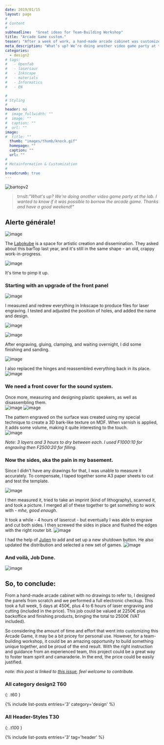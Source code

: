 ```yaml
---
date: 2019/01/15
layout: page
#
# Content
#
subheadline:  "Great ideas for Team-Building Workshop"
title: "Arcade Game custom."
teaser: "After a week of work, a hand-made arcade cabinet was customized with a full electronic checkup."
meta_description: "What’s up? We’re doing another video game party at the lab. I wanted to know if it was possible to borrow the arcade game."
categories:
  - design2
# tags:
#   - Openfab
#   - lasersaur
#   - Inkscape
#   - materials
#   - Informatics
#   - EN

#
# Styling
#
header: no
#  image_fullwidth: ""
#  image: ""
#  caption: ""
#  url: ""
image:
#  title: ""
  thumb: "images/thumb/knock.gif"
  homepage: ""
  caption: ""
  url: ""
#
# Metainformation & Customization
#
breadcrumb: true
---
```


![bartopv2](https://user-images.githubusercontent.com/12049360/51187850-01e2f180-18dd-11e9-9f76-1d9df48cb3f6.gif)
> trnslt:_"What's up? We're doing another video game party at the lab. I wanted to know if it was possible to borrow the arcade game. Thanks and have a good weekend!"_

## Alerte générale! 
![image](https://user-images.githubusercontent.com/12049360/51194272-02828480-18eb-11e9-86dd-c8326ed798b2.png)

The [Labokube](https://www.labokube.xyz/) is a space for artistic creation and dissemination.
They asked about this barTop last year, and it's still in the same shape - an old, crappy work-in-progress.  

![image](https://user-images.githubusercontent.com/12049360/50767774-6ae3bd00-127e-11e9-8915-d829ec443019.png)

It's time to pimp it up.

### Starting with an upgrade of the front panel
![image](https://user-images.githubusercontent.com/12049360/50767845-b5653980-127e-11e9-908c-cbbd2bd3a593.png)

I measured and redrew everything in Inkscape to produce files for laser engraving. I tested and adjusted the position of holes, and added the name and design. 

![image](https://user-images.githubusercontent.com/12049360/50791291-b7042100-12c1-11e9-9c07-abc6c30ef8bd.png)

![image](https://user-images.githubusercontent.com/12049360/50791350-db5ffd80-12c1-11e9-90db-4ebd764b9c29.png)

After engraving, gluing, clamping, and waiting overnight, I did some finishing and sanding.

![image](https://user-images.githubusercontent.com/12049360/50826559-40583980-133c-11e9-83de-5d26bb6a1dfa.png)

I also replaced the hinges and reassembled everything back in its place. 
![image](https://user-images.githubusercontent.com/12049360/50849292-dc9f3200-1376-11e9-9e05-db47f9d26ed2.png)

### We need a front cover for the sound system.
Once more, measuring and designing plastic speakers, as well as disassembling them.   
![image](https://user-images.githubusercontent.com/12049360/50968078-54d23880-14da-11e9-9230-595138c83b40.png)
![image](https://user-images.githubusercontent.com/12049360/51033834-f45bfd80-15a4-11e9-97b1-71e6deb348fa.png)

The pattern engraved on the surface was created using my special technique to create a 3D bark-like texture on MDF. When varnish is applied, it adds some volume, making it quite interesting to the touch.  
![image](https://user-images.githubusercontent.com/12049360/51033924-4735b500-15a5-11e9-806d-58dfe93efc0a.png)

*Note: 3 layers and 3 hours to dry between each. I used F1000:10 for engraving then F2500:20 for filling.*

### Now the sides, aka the pain in my basement.
Since I didn't have any drawings for that, I was unable to measure it accurately. To compensate, I taped together some A3 paper sheets to cut and test the template.

![image](https://user-images.githubusercontent.com/12049360/50895638-ed978400-1406-11e9-9bd8-3b6680a6d9b6.png)

I then measured it, tried to take an imprint (kind of lithography), scanned it, and took a picture. I merged all of these together to get something to work with - _mhe, good enough._

It took a while - 4 hours of lasercut - but eventually I was able to engrave and cut both sides. I then screwed the sides in place and flushed the edges with the right router bit.
![image](https://user-images.githubusercontent.com/12049360/51190846-6903a480-18e3-11e9-8b1b-64b9f67a54ab.png)

I had the help of [Julien](https://github.com/Jorgininho) to add and set up a new shutdown button. He also updated the distribution and selected a new set of games. 
![image](https://user-images.githubusercontent.com/12049360/51034563-73523580-15a7-11e9-9235-bcd3a7aef771.png)


### And voilà, Job Done.
![image](https://user-images.githubusercontent.com/12049360/51034601-92e95e00-15a7-11e9-8bc8-ab67590f67e8.png)


So, to conclude:  
---
From a hand-made arcade cabinet with no drawings to refer to, I designed the panels from scratch and we performed a full electronic checkup. 
This took a full week, 5 days at 450€, plus 4 to 6 hours of laser engraving and cutting (included in the price). 
This job could be valued at 2250€ plus backoffice and finishing products, bringing the total to 2500€ (VAT included).

So considering the amount of time and effort that went into customizing this Arcade Game, it may be a bit pricey for personal use. However, for a team-building workshop, it could be an amazing opportunity to build something unique together, and be proud of the end result. With the right instruction and guidance from an experienced team, this project could be a great way to foster team spirit and camaraderie. In the end, the price could be easily justified.

*note: this post is linked to [this issue](https://github.com/openfab-lab/toolsDocs/issues/17), feel welcome to contribute.*





### All category design2 T60
{: .t60 }

{% include list-posts entries='3' category='design' %}
<!-- {% include list-posts tag='header' %} -->

### All Header-Styles T30
{: .t100 }

{% include list-posts entries='3' tag='header' %}